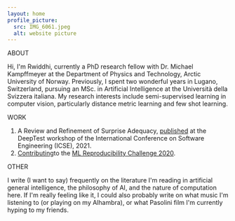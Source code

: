 ```yaml
---
layout: home
profile_picture:
  src: IMG_6061.jpeg
  alt: website picture
---
```


<h>ABOUT</h>
<p>

Hi, I'm Rwiddhi, currently a PhD research fellow with Dr. Michael Kampffmeyer at the Department of Physics and Technology, Arctic University of Norway. Previously, I spent two wonderful years in Lugano, Switzerland, pursuing an MSc. in Artificial Intelligence at the Università della Svizzera italiana. My research interests include semi-supervised learning in computer vision, particularly distance metric learning and few shot learning. 
</p>

<p>

<h>WORK</h>
1. A Review and Refinement of Surprise Adequacy, <a href="https://conf.researchr.org/home/deeptest-2021#event-overview">published</a> at the DeepTest workshop of the International Conference on Software Engineering (ICSE), 2021. 
2. <a href="https://arxiv.org/abs/2105.06724">Contributing</a>to the <a href="https://paperswithcode.com/rc2020">ML Reproducibility Challenge 2020</a>.
</p>

<h>OTHER</h>
<p>
I write (I want to say) frequently on the literature I'm reading in artificial general intelligence, the philosophy of AI, and the nature of computation here. If I'm really feeling like it, I could also probably write on what music I'm listening to (or playing on my Alhambra), or what Pasolini film I'm currently hyping to my friends.
</p>

